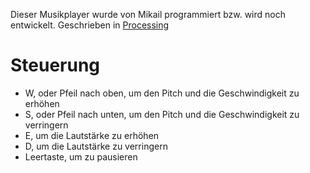 Dieser Musikplayer wurde von Mikail programmiert bzw. wird noch entwickelt. Geschrieben in [Processing](Processing)

# Steuerung

* W, oder Pfeil nach oben, um den Pitch und die Geschwindigkeit zu erhöhen
* S, oder Pfeil nach unten, um den Pitch und die Geschwindigkeit zu verringern
* E, um die Lautstärke zu erhöhen
* D, um die Lautstärke zu verringern
* Leertaste, um zu pausieren
